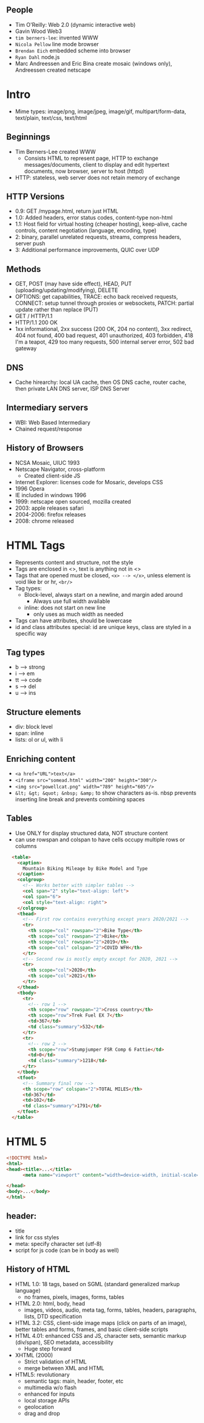 ## People
- Tim O'Reilly: Web 2.0 (dynamic interactive web)
- Gavin Wood Web3
- `tim berners-lee`: invented WWW
- `Nicola Pellow` line mode browser
- `Brendan Eich` embedded scheme into browser
- `Ryan Dahl` node.js
- Marc Andreessen and Eric Bina create mosaic (windows only), Andreessen created netscape
# Intro

- Mime types: image/png, image/jpeg, image/gif, multipart/form-data, text/plain, text/css, text/html
## Beginnings
- Tim Berners-Lee created WWW
	- Consists HTML to represent page, HTTP to exchange messages/documents, client to display and edit hypertext documents, now browser, server to host (httpd)
- HTTP: stateless, web server does not retain memory of exchange
## HTTP Versions
- 0.9: GET /mypage.html, return just HTML
- 1.0: Added headers, error status codes, content-type non-html
- 1.1: Host field for virtual hosting (cheaper hosting), keep-alive, cache controls, content negotiation (language, encoding, type)
- 2: binary, parallel unrelated requests, streams, compress headers, server push
- 3: Additional performance improvements, QUIC over UDP
## Methods
- GET, POST (may have side effect), HEAD, PUT (uploading/updating/modifying), DELETE
- OPTIONS: get capabilities, TRACE: echo back received requests, CONNECT: setup tunnel through proxies or websockets, PATCH: partial update rather than replace (PUT)
- GET / HTTP/1.1
- HTTP/1.1 200 OK
- 1xx informational, 2xx success (200 OK, 204 no content), 3xx redirect, 404 not found, 400 bad request, 401 unauthorized, 403 forbidden, 418 I'm a teapot, 429 too many requests, 500 internal server error, 502 bad gateway
## DNS
- Cache hirearchy: local UA cache, then OS DNS cache, router cache, then private LAN DNS server, ISP DNS Server
## Intermediary servers
- WBI: Web Based Intermediary
- Chained request/response
## History of Browsers
- NCSA Mosaic, UIUC 1993
- Netscape Navigator, cross-platform	
	- Created client-side JS
- Internet Explorer: licenses code for Mosaric, develops CSS
- 1996 Opera
- IE included in windows 1996
- 1999: netscape open sourced, mozilla created
- 2003: apple releases safari
- 2004-2006: firefox releases
- 2008: chrome released
# HTML Tags
- Represents content and structure, not the style
- Tags are enclosed in <>, text is anything not in <>
- Tags that are opened must be closed, `<x> --> </x>`, unless element is void like br or hr, `<br/>`
- Tag types:
	- Block-level, always start on a newline, and margin aded around
		- Always use full width available 
	- inline: does not start on new line
		- only uses as much width as needed
- Tags can have attributes, should be lowercase
- id and class attributes special: id are unique keys, class are styled in a specific way
## Tag types
- b --> strong
- i --> em
- tt --> code
- s --> del
- u --> ins
## Structure elements
- div: block level
- span: inline
- lists: ol or ul, with li
## Enriching content
- `<a href="URL">text</a>`
- `<iframe src="somead.html" width="200" height="300"/>`
- `<img src="powellcat.png" width="789" height="605"/>`
- `&lt; &gt; &quot; &nbsp; &amp;` to show characters as-is. nbsp prevents inserting line break and prevents combining spaces
## Tables
- Use ONLY for display structured data, NOT structure content
- can use rowspan and colspan to have cells occupy multiple rows or columns
```html
  <table>
    <caption>
      Mountain Biking Mileage by Bike Model and Type
    </caption>
    <colgroup>
      <!-- Works better with simpler tables -->
      <col span="2" style="text-align: left">
      <col span="6">
      <col style="text-align: right">
    </colgroup>
    <thead>
      <!-- First row contains everything except years 2020/2021 -->
      <tr>
        <th scope="col" rowspan="2">Bike Type</th>
        <th scope="col" rowspan="2">Bike</th>
        <th scope="col" rowspan="2">2019</th>
        <th scope="col" colspan="2">COVID WFH</th>
      </tr>
      <!-- Second row is mostly empty except for 2020, 2021 -->
      <tr>
        <th scope="col">2020</th>
        <th scope="col">2021</th>
      </tr>
    </thead>
    <tbody>
      <tr>
        <!-- row 1 -->
        <th scope="row" rowspan="2">Cross country</th>
        <th scope="row">Trek Fuel EX 7</th>
        <td>367</td>
        <td class="summary">532</td>
      </tr>
      <tr>
        <!-- row 2 -->
        <th scope="row">Stumpjumper FSR Comp 6 Fattie</td>
        <td>0</td>
        <td class="summary">1218</td>
      </tr>
    </tbody>
    <tfoot>
      <!-- Summary final row -->
      <th scope="row" colspan="2">TOTAL MILES</th>
      <td>367</td>
      <td>102</td>
      <td class="summary">1791</td>
    </tfoot>
  </table>
```
# HTML 5 
```html
<!DOCTYPE html>
<html>
<head><title>...</title>
	  <meta name="viewport" content="width=device-width, initial-scale=1.0">

</head>
<body>...</body>
</html>
```
## header:
- title
- link for css styles
- meta: specify character set (utf-8)
- script for js code (can be in body as well)
## History of HTML
- HTML 1.0: 18 tags, based on SGML (standard generalized markup language)
	- no frames, pixels, images, forms, tables
- HTML 2.0: html, body, head
	- images, videos, audio, meta tag, forms, tables, headers, paragraphs, lists, DTD specification
- HTML 3.2: CSS, client-side image maps (click on parts of an image), better tables and forms, frames, and basic client-side scripts
- HTML 4.01: enhanced CSS and JS, character sets, semantic markup (div/span), SEO metadata, accessibility
	- Huge step forward
- XHTML (2000)
	- Strict validation of HTML
	- merge between XML and HTML
- HTML5: revolutionary
	- semantic tags: main, header, footer, etc
	- multimedia w/o flash
	- enhanced for inputs
	- local storage APIs
	- geolocation
	- drag and drop